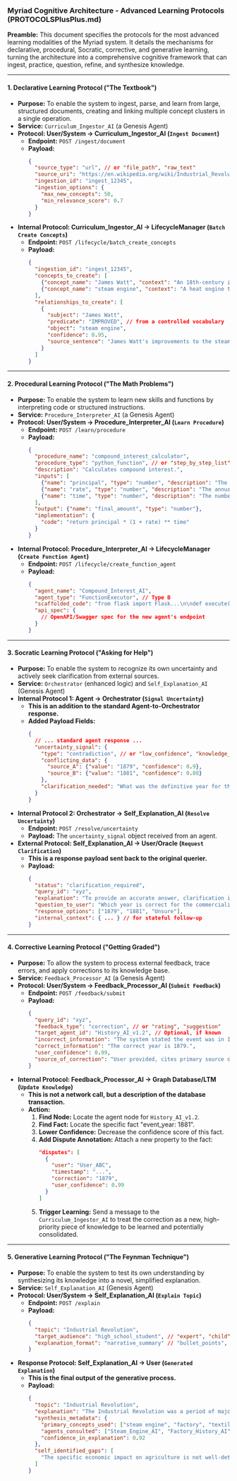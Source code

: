 ### **Myriad Cognitive Architecture - Advanced Learning Protocols (PROTOCOLSPlusPlus.md)**

**Preamble:** This document specifies the protocols for the most advanced learning modalities of the Myriad system. It details the mechanisms for declarative, procedural, Socratic, corrective, and generative learning, turning the architecture into a comprehensive cognitive framework that can ingest, practice, question, refine, and synthesize knowledge.

---

#### **1. Declarative Learning Protocol ("The Textbook")**

*   **Purpose:** To enable the system to ingest, parse, and learn from large, structured documents, creating and linking multiple concept clusters in a single operation.
*   **Service:** `Curriculum_Ingestor_AI` (a Genesis Agent)
*   **Protocol: User/System → Curriculum_Ingestor_AI (`Ingest Document`)**
    *   **Endpoint:** `POST /ingest/document`
    *   **Payload:**
        ```json
        {
          "source_type": "url", // or "file_path", "raw_text"
          "source_uri": "https://en.wikipedia.org/wiki/Industrial_Revolution",
          "ingestion_id": "ingest_12345",
          "ingestion_options": {
            "max_new_concepts": 50,
            "min_relevance_score": 0.7
          }
        }
        ```
*   **Internal Protocol: Curriculum_Ingestor_AI → LifecycleManager (`Batch Create Concepts`)**
    *   **Endpoint:** `POST /lifecycle/batch_create_concepts`
    *   **Payload:**
        ```json
        {
          "ingestion_id": "ingest_12345",
          "concepts_to_create": [
            {"concept_name": "James Watt", "context": "An 18th-century inventor..."},
            {"concept_name": "steam engine", "context": "A heat engine that performs mechanical work..."}
          ],
          "relationships_to_create": [
            {
              "subject": "James Watt",
              "predicate": "IMPROVED", // from a controlled vocabulary
              "object": "steam engine",
              "confidence": 0.95,
              "source_sentence": "James Watt's improvements to the steam engine were fundamental..."
            }
          ]
        }
        ```

---

#### **2. Procedural Learning Protocol ("The Math Problems")**

*   **Purpose:** To enable the system to learn new skills and functions by interpreting code or structured instructions.
*   **Service:** `Procedure_Interpreter_AI` (a Genesis Agent)
*   **Protocol: User/System → Procedure_Interpreter_AI (`Learn Procedure`)**
    *   **Endpoint:** `POST /learn/procedure`
    *   **Payload:**
        ```json
        {
          "procedure_name": "compound_interest_calculator",
          "procedure_type": "python_function", // or "step_by_step_list"
          "description": "Calculates compound interest.",
          "inputs": [
            {"name": "principal", "type": "number", "description": "The initial amount."},
            {"name": "rate", "type": "number", "description": "The annual interest rate as a decimal."},
            {"name": "time", "type": "number", "description": "The number of years the amount is invested."}
          ],
          "output": {"name": "final_amount", "type": "number"},
          "implementation": {
            "code": "return principal * (1 + rate) ** time"
          }
        }
        ```
*   **Internal Protocol: Procedure_Interpreter_AI → LifecycleManager (`Create Function Agent`)**
    *   **Endpoint:** `POST /lifecycle/create_function_agent`
    *   **Payload:**
        ```json
        {
          "agent_name": "Compound_Interest_AI",
          "agent_type": "FunctionExecutor", // Type B
          "scaffolded_code": "from flask import Flask...\n\ndef execute(...): ...\n",
          "api_spec": {
            // OpenAPI/Swagger spec for the new agent's endpoint
          }
        }
        ```

---

#### **3. Socratic Learning Protocol ("Asking for Help")**

*   **Purpose:** To enable the system to recognize its own uncertainty and actively seek clarification from external sources.
*   **Service:** `Orchestrator` (enhanced logic) and `Self_Explanation_AI` (Genesis Agent)
*   **Internal Protocol 1: Agent → Orchestrator (`Signal Uncertainty`)**
    *   **This is an addition to the standard Agent-to-Orchestrator response.**
    *   **Added Payload Fields:**
        ```json
        {
          // ... standard agent response ...
          "uncertainty_signal": {
            "type": "contradiction", // or "low_confidence", "knowledge_gap"
            "conflicting_data": {
              "source_A": {"value": "1879", "confidence": 0.9},
              "source_B": {"value": "1881", "confidence": 0.88}
            },
            "clarification_needed": "What was the definitive year for this event?"
          }
        }
        ```
*   **Internal Protocol 2: Orchestrator → Self_Explanation_AI (`Resolve Uncertainty`)**
    *   **Endpoint:** `POST /resolve/uncertainty`
    *   **Payload:** The `uncertainty_signal` object received from an agent.
*   **External Protocol: Self_Explanation_AI → User/Oracle (`Request Clarification`)**
    *   **This is a response payload sent back to the original querier.**
    *   **Payload:**
        ```json
        {
          "status": "clarification_required",
          "query_id": "xyz",
          "explanation": "To provide an accurate answer, clarification is needed. The system has found conflicting information regarding the event year.",
          "question_to_user": "Which year is correct for the commercialization of the lightbulb: 1879 or 1881?",
          "response_options": ["1879", "1881", "Unsure"],
          "internal_context": { ... } // for stateful follow-up
        }
        ```

---

#### **4. Corrective Learning Protocol ("Getting Graded")**

*   **Purpose:** To allow the system to process external feedback, trace errors, and apply corrections to its knowledge base.
*   **Service:** `Feedback_Processor_AI` (a Genesis Agent)
*   **Protocol: User/System → Feedback_Processor_AI (`Submit Feedback`)**
    *   **Endpoint:** `POST /feedback/submit`
    *   **Payload:**
        ```json
        {
          "query_id": "xyz",
          "feedback_type": "correction", // or "rating", "suggestion"
          "target_agent_id": "History_AI_v1.2", // Optional, if known
          "incorrect_information": "The system stated the event was in 1881.",
          "correct_information": "The correct year is 1879.",
          "user_confidence": 0.99,
          "source_of_correction": "User provided, cites primary source document."
        }
        ```
*   **Internal Protocol: Feedback_Processor_AI → Graph Database/LTM (`Update Knowledge`)**
    *   **This is not a network call, but a description of the database transaction.**
    *   **Action:**
        1.  **Find Node:** Locate the agent node for `History_AI_v1.2`.
        2.  **Find Fact:** Locate the specific fact "event_year: 1881".
        3.  **Lower Confidence:** Decrease the confidence score of this fact.
        4.  **Add Dispute Annotation:** Attach a new property to the fact:
            ```json
            "disputes": [
              {
                "user": "User_ABC",
                "timestamp": "...",
                "correction": "1879",
                "user_confidence": 0.99
              }
            ]
            ```
        5.  **Trigger Learning:** Send a message to the `Curriculum_Ingestor_AI` to treat the correction as a new, high-priority piece of knowledge to be learned and potentially consolidated.

---

#### **5. Generative Learning Protocol ("The Feynman Technique")**

*   **Purpose:** To enable the system to test its own understanding by synthesizing its knowledge into a novel, simplified explanation.
*   **Service:** `Self_Explanation_AI` (Genesis Agent)
*   **Protocol: User/System → Self_Explanation_AI (`Explain Topic`)**
    *   **Endpoint:** `POST /explain`
    *   **Payload:**
        ```json
        {
          "topic": "Industrial Revolution",
          "target_audience": "high_school_student", // "expert", "child"
          "explanation_format": "narrative_summary" // "bullet_points", "analogy"
        }
        ```
*   **Response Protocol: Self_Explanation_AI → User (`Generated Explanation`)**
    *   **This is the final output of the generative process.**
    *   **Payload:**
        ```json
        {
          "topic": "Industrial Revolution",
          "explanation": "The Industrial Revolution was a period of major change... It began with the invention of the steam engine, which led to the growth of factories...",
          "synthesis_metadata": {
            "primary_concepts_used": ["steam engine", "factory", "textile manufacturing"],
            "agents_consulted": ["Steam_Engine_AI", "Factory_History_AI", ...],
            "confidence_in_explanation": 0.92
          },
          "self_identified_gaps": [
            "The specific economic impact on agriculture is not well-detailed in my current knowledge base."
          ]
        }
        ```